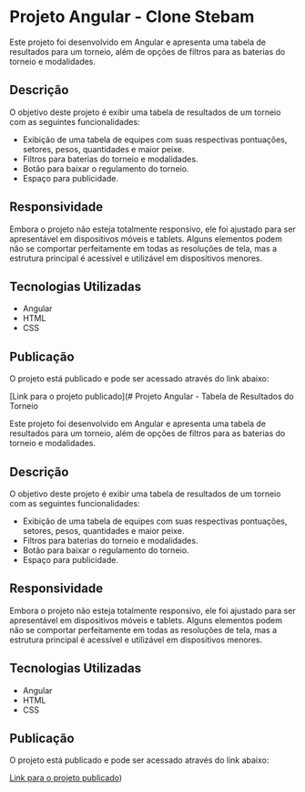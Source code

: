 # Projeto Angular - Clone Stebam

Este projeto foi desenvolvido em Angular e apresenta uma tabela de resultados para um torneio, além de opções de filtros para as baterias do torneio e modalidades.

## Descrição

O objetivo deste projeto é exibir uma tabela de resultados de um torneio com as seguintes funcionalidades:
- Exibição de uma tabela de equipes com suas respectivas pontuações, setores, pesos, quantidades e maior peixe.
- Filtros para baterias do torneio e modalidades.
- Botão para baixar o regulamento do torneio.
- Espaço para publicidade.

## Responsividade

Embora o projeto não esteja totalmente responsivo, ele foi ajustado para ser apresentável em dispositivos móveis e tablets. Alguns elementos podem não se comportar perfeitamente em todas as resoluções de tela, mas a estrutura principal é acessível e utilizável em dispositivos menores.

## Tecnologias Utilizadas

- Angular
- HTML
- CSS

## Publicação

O projeto está publicado e pode ser acessado através do link abaixo:

[Link para o projeto publicado](# Projeto Angular - Tabela de Resultados do Torneio

Este projeto foi desenvolvido em Angular e apresenta uma tabela de resultados para um torneio, além de opções de filtros para as baterias do torneio e modalidades.

## Descrição

O objetivo deste projeto é exibir uma tabela de resultados de um torneio com as seguintes funcionalidades:
- Exibição de uma tabela de equipes com suas respectivas pontuações, setores, pesos, quantidades e maior peixe.
- Filtros para baterias do torneio e modalidades.
- Botão para baixar o regulamento do torneio.
- Espaço para publicidade.

## Responsividade

Embora o projeto não esteja totalmente responsivo, ele foi ajustado para ser apresentável em dispositivos móveis e tablets. Alguns elementos podem não se comportar perfeitamente em todas as resoluções de tela, mas a estrutura principal é acessível e utilizável em dispositivos menores.

## Tecnologias Utilizadas

- Angular
- HTML
- CSS

## Publicação

O projeto está publicado e pode ser acessado através do link abaixo:

[Link para o projeto publicado](https://seu-usuario.github.io/meu-projeto-angular))
